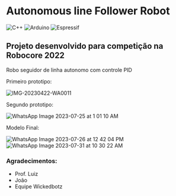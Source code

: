# Autonomous line Follower Robot
![C++](https://img.shields.io/badge/c++-%2300599C.svg?style=for-the-badge&logo=c%2B%2B&logoColor=white)
![Arduino](https://img.shields.io/badge/-Arduino-00979D?style=for-the-badge&logo=Arduino&logoColor=white)
![Espressif](https://img.shields.io/badge/espressif-E7352C.svg?style=for-the-badge&logo=espressif&logoColor=white)

## Projeto desenvolvido para competição na Robocore 2022
<p>
  Robo seguidor de linha autonomo com controle PID
</p>

<p>
  Primeiro prototipo:
</p>

![IMG-20230422-WA0011](https://github.com/jeziel-nogueira/lineFollower/assets/119265934/a4b41fb2-c8c2-40bc-9be6-7bef74866b1a)
<p>
  Segundo prototipo:
</p>

![WhatsApp Image 2023-07-25 at 1 01 10 AM](https://github.com/jeziel-nogueira/lineFollower/assets/119265934/f977f47f-4a2a-4f29-9091-05b24b455316)
<p>
  Modelo Final:
</p>

![WhatsApp Image 2023-07-26 at 12 42 04 PM](https://github.com/jeziel-nogueira/lineFollower/assets/119265934/5d92336b-3e6a-4b5e-a484-8e48ac2aa506)
![WhatsApp Image 2023-07-31 at 10 30 22 AM](https://github.com/jeziel-nogueira/lineFollower/assets/119265934/d164c1f0-2fb2-4796-b243-8ca1f189bf80)

### Agradecimentos:
+ Prof. Luiz
+ João
+ Equipe Wickedbotz

